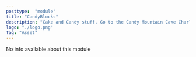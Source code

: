 ```yaml
---
posttype:  "module"  
title: "CandyBlocks"
description: "Cake and Candy stuff. Go to the Candy Mountain Cave Charlie !"
logo: "./logo.png"
Tag: "Asset"
---
```

No info available about this module
